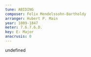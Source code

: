 ```yaml
---
tune: ABIDING
composer: Felix Mendelssohn-Bartholdy
arranger: Hubert P. Main
year: 1809-1847
meter: 7.6.7.6.D.
key: E♭ Major
anacrusis: 0
---
```

undefined